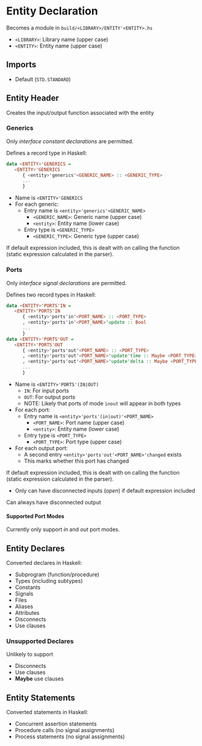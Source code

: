 # Entity Declaration
Becomes a module in `build/<LIBRARY>/ENTITY'<ENTITY>.hs`
- `<LIBRARY>`: Library name (upper case)
- `<ENTITY>`: Entity name (upper case)

## Imports
- Default (`STD.STANDARD`)

## Entity Header
Creates the input/output function associated with the entity

### Generics
Only _interface constant declarations_ are permitted.

Defines a record type in Haskell:
```haskell
data <ENTITY>'GENERICS =
   <ENTITY>'GENERICS
      { <entity>'generics'<GENERIC_NAME> :: <GENERIC_TYPE>
      ...
      }
```
- Name is `<ENTITY>'GENERICS`
- For each generic:
   - Entry name is `<entity>'generics'<GENERIC_NAME>`
      - `<GENERIC_NAME>`: Generic name (upper case)
      - `<entity>`: Entity name (lower case)
   - Entry type is `<GENERIC_TYPE>`
      - `<GENERIC_TYPE>`: Generic type (upper case)

If default expression included, this is dealt with on calling the function (static expression calculated in the parser).

### Ports
Only _interface signal declarations_ are permitted.

Defines two record types in Haskell:
```haskell
data <ENTITY>'PORTS'IN =
   <ENTITY>'PORTS'IN
      { <entity>'ports'in'<PORT_NAME> :: <PORT_TYPE>
      , <entity>'ports'in'<PORT_NAME>'update :: Bool
      ...
      }
data <ENTITY>'PORTS'OUT =
   <ENTITY>'PORTS'OUT
      { <entity>'ports'out'<PORT_NAME> :: <PORT_TYPE>
      , <entity>'ports'out'<PORT_NAME>'update'time :: Maybe <PORT_TYPE>
      , <entity>'ports'out'<PORT_NAME>'update'delta :: Maybe <PORT_TYPE>
      ...
      }
```
- Name is `<ENTITY>'PORTS'(IN|OUT)`
   - `IN`: For input ports
   - `OUT`: For output ports
   - NOTE: Likely that ports of mode `inout` will appear in both types
- For each port:
   - Entry name is `<entity>'ports'(in|out)'<PORT_NAME>`
      - `<PORT_NAME>`: Port name (upper case)
      - `<entity>`: Entity name (lower case)
   - Entry type is `<PORT_TYPE>`
      - `<PORT_TYPE>`: Port type (upper case)
- For each output port:
   - A second entry `<entity>'ports'out'<PORT_NAME>'changed` exists
   - This marks whether this port has changed

If default expression included, this is dealt with on calling the function (static expression calculated in the parser).
- Only can have disconnected inputs (_open_) if default expression included

Can always have disconnected output

#### Supported Port Modes
Currently only support _in_ and _out_ port modes.

## Entity Declares
Converted declares in Haskell:
- Subprogram (function/procedure)
- Types (including subtypes)
- Constants
- Signals
- Files
- Aliases
- Attributes
- Disconnects
- Use clauses

### Unsupported Declares
Unlikely to support
- Disconnects
- Use clauses
- __Maybe__ use clauses

## Entity Statements
Converted statements in Haskell:
- Concurrent assertion statements
- Procedure calls (no signal assignments)
- Process statements (no signal assignments)
